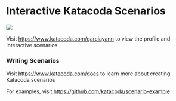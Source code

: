 # Interactive Katacoda Scenarios

[![](http://shields.katacoda.com/katacoda/garciayann/count.svg)](https://www.katacoda.com/garciayann "Get your profile on Katacoda.com")

Visit https://www.katacoda.com/garciayann to view the profile and interactive scenarios

### Writing Scenarios
Visit https://www.katacoda.com/docs to learn more about creating Katacoda scenarios

For examples, visit https://github.com/katacoda/scenario-example
